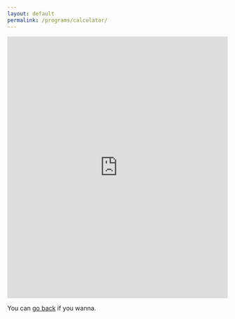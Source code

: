 ```yaml
---
layout: default
permalink: /programs/calculator/
---
```

<html> 
    <iframe src="https://trinket.io/embed/python/33f1358bed?toggleCode=true&runOption=run&start=result" width="100%" height="600" frameborder="0" marginwidth="0" marginheight="0" allowfullscreen></iframe>
    <p>You can <a href="/programs/">go back</a> if you wanna.</p>
</html> 
